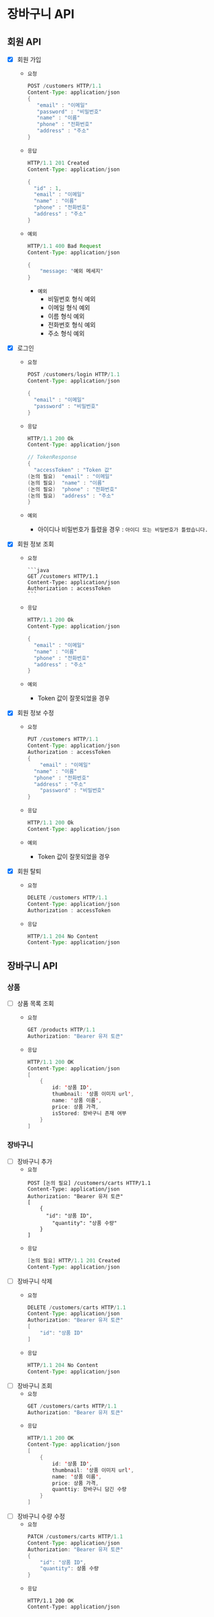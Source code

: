 # 장바구니 API

## 회원 API

- [x] 회원 가입
    - `요청`

        ```java
        POST /customers HTTP/1.1
        Content-Type: application/json
        {
           "email" : "이메일"
           "password" : "비밀번호"
           "name" : "이름"
           "phone" : "전화번호"
           "address" : "주소"
        }
        ```

    - `응답`

        ```java
        HTTP/1.1 201 Created
        Content-Type: application/json
        
        {
          "id" : 1,
          "email" : "이메일"
          "name" : "이름"
          "phone" : "전화번호"
          "address" : "주소"
        }
        ```

    - `예외`

        ```java
        HTTP/1.1 400 Bad Request
        Content-Type: application/json
        
        {
            "message: "예외 메세지"
        }
        ```
        - `예외`
            - 비밀번호 형식 예외
            - 이메일 형식 예외
            - 이름 형식 예외
            - 전화번호 형식 예외
            - 주소 형식 예외

- [x] 로그인
    - `요청`

      ```java
      POST /customers/login HTTP/1.1
      Content-Type: application/json
      
      {
        "email" : "이메일"
        "password" : "비밀번호"
      }
      ```

    - `응답`

        ```java
        HTTP/1.1 200 Ok
        Content-Type: application/json
    
        // TokenResponse
        {
          "accessToken" : "Token 값"
        (논의 필요)  "email" : "이메일"
        (논의 필요)  "name" : "이름"
        (논의 필요)  "phone" : "전화번호"
        (논의 필요)  "address" : "주소"
        }
        ```

    - `예외`
        - 아이디나 비밀번호가 틀렸을 경우 : `아이디 또는 비밀번호가 틀렸습니다.`
- [x] 회원 정보 조회
    - `요청`

          ```java
          GET /customers HTTP/1.1
          Content-Type: application/json
          Authorization : accessToken
          ```

    - `응답`

        ```java
        HTTP/1.1 200 Ok
        Content-Type: application/json
        
        {
          "email" : "이메일"
          "name" : "이름"
          "phone" : "전화번호"
          "address" : "주소"
        }
        ```
    - `예외`
        - Token 값이 잘못되었을 경우
- [x] 회원 정보 수정
    - `요청`

      ```java
      PUT /customers HTTP/1.1
      Content-Type: application/json
      Authorization : accessToken
      {
          "email" : "이메일"
        "name" : "이름"
        "phone" : "전화번호"
        "address" : "주소"
          "password" : "비밀번호"
      }
      ```

    - `응답`

      ```java
      HTTP/1.1 200 Ok
      Content-Type: application/json
      ```
    - `예외`
        - Token 값이 잘못되었을 경우
- [x] 회원 탈퇴
    - `요청`

        ```java
        DELETE /customers HTTP/1.1
        Content-Type: application/json
        Authorization : accessToken
        ```

    - `응답`
        ```java
        HTTP/1.1 204 No Content
        Content-Type: application/json
        ```

## 장바구니 API

### 상품

- [ ] 상품 목록 조회
    - `요청`

        ```java
        GET /products HTTP/1.1
        Authorization: "Bearer 유저 토큰"
        ```

    - `응답`
        ```java
        HTTP/1.1 200 OK
        Content-Type: application/json
        [
            {
                id: '상품 ID',
                thumbnail: '상품 이미지 url',
                name: '상품 이름',
                price: 상품 가격,
                isStored: 장바구니 존재 여부
            }
        ]
      
        ```

### 장바구니

- [ ] 장바구니 추가
    - `요청`
      ```
      POST [논의 필요] /customers/carts HTTP/1.1
      Content-Type: application/json
      Authorization: "Bearer 유저 토큰"
      [
          {
            "id": "상품 ID",
              "quantity": "상품 수량"
          }
      ]
      ```
    - `응답`
      ```java
      [논의 필요] HTTP/1.1 201 Created
      Content-Type: application/json
      ```
- [ ] 장바구니 삭제
    - `요청`
      ```java
      DELETE /customers/carts HTTP/1.1
      Content-Type: application/json
      Authorization: "Bearer 유저 토큰"
      [
          "id": "상품 ID"
      ]
      ```

    - `응답`
        ```java
        HTTP/1.1 204 No Content
        Content-Type: application/json
        ```
- [ ] 장바구니 조회
    - `요청`
      ```java
      GET /customers/carts HTTP/1.1
      Authorization: "Bearer 유저 토큰"
      ```
    - `응답`
      ```java
      HTTP/1.1 200 OK
      Content-Type: application/json
      [
          {
              id: '상품 ID',
              thumbnail: '상품 이미지 url',
              name: '상품 이름',
              price: 상품 가격,
              quanttiy: 장바구니 담긴 수량
          }
      ]
      ```
- [ ] 장바구니 수량 수정
    - `요청`
      ```java
      PATCH /customers/carts HTTP/1.1
      Content-Type: application/json
      Authorization: "Bearer 유저 토큰"
      {
          "id": "상품 ID",
          "quantity": 상품 수량
      }
      ```
    - `응답`
      ```
      HTTP/1.1 200 OK
      Content-Type: application/json
      ```
